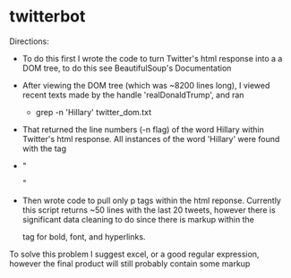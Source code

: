 # twitterbot

Directions:

- To do this first I wrote the code to turn Twitter's html response into a a DOM tree, to do this see BeautifulSoup's Documentation

- After viewing the DOM tree (which was ~8200 lines long), I viewed recent texts made by the handle 'realDonaldTrump', and ran 
	- grep -n 'Hillary' twitter_dom.txt

- That returned the line numbers (-n flag) of the word Hillary within Twitter's html response. All instances of the word 'Hillary' were found with the tag 

- "<p class = "TweetTextSize TweetTextSize -- 26 js-tweet-text tweet-text" data-aria-label-part = "0"  lang = "en"></p>" 

- Then wrote code to pull only p tags within the html reponse. Currently this script returns ~50 lines with the last 20 tweets, however there is significant data cleaning to do since there is markup within the <p> tag for bold, font, and hyperlinks. 

To solve this problem I suggest excel, or a good regular expression, however the final product will still probably contain some markup
 
